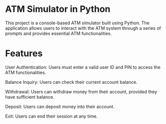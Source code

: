 
# ATM Simulator in Python

This project is a console-based ATM simulator built using Python. 
The application allows users to interact with the ATM system through a series of prompts and provides essential ATM functionalities.

# Features
User Authentication: Users must enter a valid user ID and PIN to access the ATM functionalities.

Balance Inquiry: Users can check their current account balance.

Withdrawal: Users can withdraw money from their account, provided they have sufficient balance.

Deposit: Users can deposit money into their account.

Exit: Users can end their session at any time.
